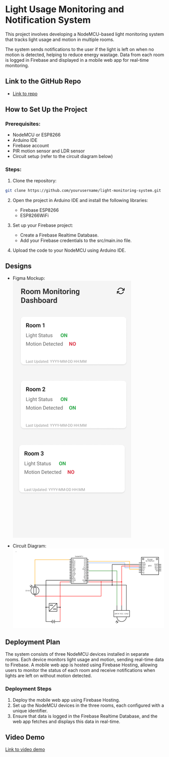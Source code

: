 # Light Usage Monitoring and Notification System

This project involves developing a NodeMCU-based light monitoring system that tracks light usage and motion in multiple rooms.

The system sends notifications to the user if the light is left on when no motion is detected, helping to reduce energy wastage. Data from each room is logged in Firebase and displayed in a mobile web app for real-time monitoring.


## Link to the GitHub Repo
- [Link to repo](https://github.com/Adura-Hephzibah/light_monitoring_system.git)


## How to Set Up the Project

### Prerequisites:
- NodeMCU or ESP8266
- Arduino IDE
- Firebase account
- PIR motion sensor and LDR sensor
- Circuit setup (refer to the circuit diagram below)

### Steps:
1. Clone the repository:
```bash
git clone https://github.com/yourusername/light-monitoring-system.git
```

2. Open the project in Arduino IDE and install the following libraries:
    - Firebase ESP8266
    - ESP8266WiFi

3. Set up your Firebase project:
    - Create a Firebase Realtime Database.
    - Add your Firebase credentials to the src/main.ino file.

4. Upload the code to your NodeMCU using Arduino IDE.


## Designs

- Figma Mockup:
  ![Figma Mockups](assests/FRAME%201.jpg)

- Circuit Diagram:
  ![Circuit Diagram](assests/circuit.png)

## Deployment Plan

The system consists of three NodeMCU devices installed in separate rooms. Each device monitors light usage and motion, sending real-time data to Firebase. A mobile web app is hosted using Firebase Hosting, allowing users to monitor the status of each room and receive notifications when lights are left on without motion detected.

### Deployment Steps
1. Deploy the mobile web app using Firebase Hosting.
2. Set up the NodeMCU devices in the three rooms, each configured with a unique identifier.
3. Ensure that data is logged in the Firebase Realtime Database, and the web app fetches and displays this data in real-time.


## Video Demo
[Link to video demo](https://drive.google.com/file/d/1tP4qcQOqwGqdLLtGYvbjYaBl0XFT9Axk/view?usp=sharing)
